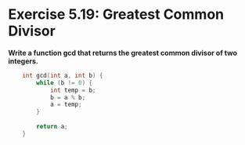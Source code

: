 # Exercise 5.19: Greatest Common Divisor

**Write a function gcd that returns the greatest common divisor of two integers.**

```cpp
    int gcd(int a, int b) {
        while (b != 0) {
            int temp = b;
            b = a % b;
            a = temp;
        }
        
        return a;
    }
```